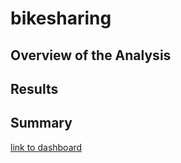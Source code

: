 # bikesharing

## Overview of the Analysis

## Results

## Summary

[link to dashboard](https://public.tableau.com/app/profile/matt.griswold/viz/201908-Citibike-Tripdata-Revised-MG/CitibikeAugust2019Story?publish=yes)
